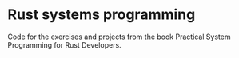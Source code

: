 # Rust systems programming

Code for the exercises and projects from the book Practical System Programming for Rust Developers.